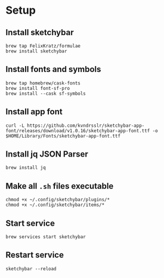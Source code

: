 # Setup
## Install sketchybar
```
brew tap FelixKratz/formulae
brew install sketchybar
```
## Install fonts and symbols
```
brew tap homebrew/cask-fonts
brew install font-sf-pro
brew install --cask sf-symbols
```

## Install app font
```
curl -L https://github.com/kvndrsslr/sketchybar-app-font/releases/download/v1.0.16/sketchybar-app-font.ttf -o $HOME/Library/Fonts/sketchybar-app-font.ttf
```

## Install jq JSON Parser
```
brew install jq
```

## Make all `.sh` files executable
```
chmod +x ~/.config/sketchybar/plugins/*
chmod +x ~/.config/sketchybar/items/*
```
## Start service
```
brew services start sketchybar
```

## Restart service
```
sketchybar --reload
```
